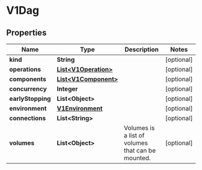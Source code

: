 

# V1Dag

## Properties

Name | Type | Description | Notes
------------ | ------------- | ------------- | -------------
**kind** | **String** |  |  [optional]
**operations** | [**List&lt;V1Operation&gt;**](V1Operation.md) |  |  [optional]
**components** | [**List&lt;V1Component&gt;**](V1Component.md) |  |  [optional]
**concurrency** | **Integer** |  |  [optional]
**earlyStopping** | **List&lt;Object&gt;** |  |  [optional]
**environment** | [**V1Environment**](V1Environment.md) |  |  [optional]
**connections** | **List&lt;String&gt;** |  |  [optional]
**volumes** | **List&lt;Object&gt;** | Volumes is a list of volumes that can be mounted. |  [optional]



